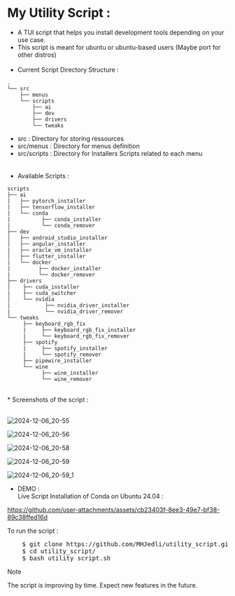 # My Utility Script :
*  A TUI script that helps you install development tools depending on your use case.
*  This script is meant for ubuntu or ubuntu-based users (Maybe port for other distros)
<br><br>
*  Current Script Directory Structure :
```
.
└── src
    ├── menus
    └── scripts
        ├── ai
        ├── dev
        ├── drivers
        └── tweaks

```
*  src : Directory for storing ressources <br>
*  src/menus : Directory for menus definition <br>
*  src/scripts : Directory for Installers Scripts related to each menu <br>
<br><br>
*  Available Scripts :
```
scripts
├── ai
|   ├── pytorch_installer
|   ├── tensorflow_installer
|   └── conda
|          ├── conda_installer
|          └── conda_remover
├── dev
│   ├── android_studio_installer
│   ├── angular_installer
|   ├── oracle_vm_installer
│   ├── flutter_installer
|   └── docker
|         ├── docker_installer
|         └── docker_remover
├── drivers
│    ├── cuda_installer
|    ├── cuda_switcher 
│    └── nvidia
|           ├── nvidia_driver_installer
|           └── nvidia_driver_remover
└── tweaks
     ├── keyboard_rgb_fix
     |     ├── keyboard_rgb_fix_installer
     |     └── keyboard_rgb_fix_remover
     ├── spotify
     |     ├── spotify_installer
     |     └── spotify_remover
     ├── pipewire_installer
     └── wine
           ├── wine_installer
           └── wine_remover
```
<br>
*  Screenshots of the script :
<br><br>

![2024-12-06_20-55](https://github.com/user-attachments/assets/b477c59b-3abb-48a6-b271-4f773477d6fe)

![2024-12-06_20-56](https://github.com/user-attachments/assets/70783455-2701-4052-8593-1c6c1d3f4f82)

![2024-12-06_20-58](https://github.com/user-attachments/assets/bbf11d7c-9129-470c-ad91-43d47513c450)

![2024-12-06_20-59](https://github.com/user-attachments/assets/71beedf6-49f6-4d1f-9f76-59f97c37337a)

![2024-12-06_20-59_1](https://github.com/user-attachments/assets/98aab35c-36b2-4175-89cd-0f7896e58a86)
<br>
* DEMO :<br>
Live Script Installation of Conda on Ubuntu 24.04 :
  

https://github.com/user-attachments/assets/cb23403f-8ee3-49e7-bf38-89c38ffed16d




To run the script :
<pre>
    $ git clone https://github.com/MHJedli/utility_script.git
    $ cd utility_script/
    $ bash utility_script.sh
</pre>

> [!NOTE]
> The script is improving by time. Expect new features in the future.
